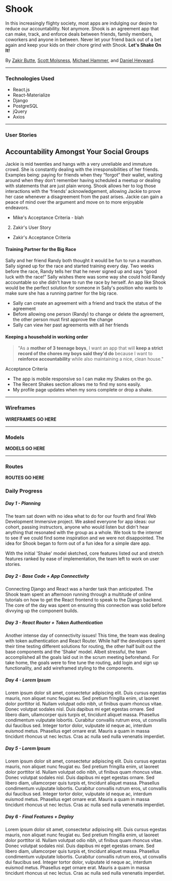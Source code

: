 # Shook
In this increasingly flighty society, most apps are indulging our desire to reduce our accountability. Not anymore. Shook is an agreement app that can make, track, and enforce deals between friends, family members, coworkers and anyone in between. Never let your friend back out of a bet again and keep your kids on their chore grind with Shook. **Let's Shake On It!**

By [Zakir Butte](http://www.github.com/zakirb), [Scott Molsness](https://github.com/smolsn13), [Michael Hammer](https://github.com/HamMike), and [Daniel Heyward](http://www.github.com/danheyward).

***
### Technologies Used
* React.js
* React-Materialize
* Django
* PostgreSQL
* jQuery
* Axios

***
### User Stories

## Accountability Amongst Your Social Groups
Jackie is mid twenties and hangs with a very unreliable and immature crowd.  She is constantly dealing with the irresponsibilities of her friends. Examples being: paying for friends when they “forgot” their wallet, waiting around when they don’t remember having scheduled a meetup or dealing with statements that are just plain wrong.  Shook allows her to log those interactions with the ‘friends’ acknowledgement, allowing Jackie to prove her case whenever a disagreement from the past arises.  Jackie can gain a peace of mind over the argument and move on to more enjoyable endeavors.
* Mike's Acceptance Criteria - blah

2) Zakir's User Story
* Zakir's Acceptance Criteria

#### Training Partner for the Big Race
Sally and her friend Randy both thought it would be fun to run a marathon. Sally signed up for the race and started training every day. Two weeks before the race, Randy tells her that he never signed up and says “good luck with the race!” Sally wishes there was some way she could hold Randy accountable so she didn’t have to run the race by herself. An app like Shook would be the perfect solution for someone in Sally's position who wants to make sure she has a running partner for the big race.
* Sally can create an agreement with a friend and track the status of the agreement
* Before allowing one person (Randy) to change or delete the agreement, the other person must first approve the change
* Sally can view her past agreements with all her friends


#### Keeping a household in working order
> "As a **mother of 3 teenage boys**, I want an app that will **keep a strict record of the chores my boys said they'd do** because I want to **reinforce accountability** while also maintaining a nice, clean house."

Acceptance Criteria
* The app is mobile responsive so I can make my Shakes on the go.
* The Recent Shakes section allows me to find my sons easily.
* My profile page updates when my sons complete or drop a shake.

***
### Wireframes

**WIREFRAMES GO HERE**


***
### Models

**MODELS GO HERE**


***
### Routes

**ROUTES GO HERE**

### Daily Progress

##### Day 1 - Planning
The team sat down with no idea what to do for our fourth and final Web Development Immersive project. We asked everyone for app ideas: our cohort, passing instructors, anyone who would listen but didn't hear anything that resonated with the group as a whole. We took to the internet to see if we could find some inspiration and we were not disappointed. The idea for Shook began to form out of a fun idea for a simple dare app.

With the initial 'Shake' model sketched, core features listed out and stretch features ranked by ease of implementation, the team left to work on user stories.

##### Day 2 - Base Code + App Connectivity
Connecting Django and React was a harder task than anticipated. The Shook team spent an afternoon running through a multitude of online tutorials on how to get the React frontend to speak to the Django backend. The core of the day was spent on ensuring this connection was solid before divvying up the component builds.

##### Day 3 - React Router + Token Authentication
Another intense day of connectivity issues! This time, the team was dealing with token authentication and React Router. While half the developers spent their time testing different solutions for routing, the other half built out the base components and the 'Shake' model. Albeit stressful, the team accomplished all the goals laid out in the scrum meeting beforehand. For take home, the goals were to fine tune the routing, add login and sign up functionality, and add wireframed styling to the components.

##### Day 4 - Lorem Ipsum
Lorem ipsum dolor sit amet, consectetur adipiscing elit. Duis cursus egestas mauris, non aliquet nunc feugiat eu. Sed pretium fringilla enim, ut laoreet dolor porttitor id. Nullam volutpat odio nibh, ut finibus quam rhoncus vitae. Donec volutpat sodales nisl. Duis dapibus mi eget egestas ornare. Sed libero diam, ullamcorper quis turpis et, tincidunt aliquet massa. Phasellus condimentum vulputate lobortis. Curabitur convallis rutrum eros, ut convallis dui faucibus sed. Integer tortor dolor, vulputate id neque ac, interdum euismod metus. Phasellus eget ornare erat. Mauris a quam in massa tincidunt rhoncus ut nec lectus. Cras ac nulla sed nulla venenatis imperdiet.

##### Day 5 - Lorem Ipsum
Lorem ipsum dolor sit amet, consectetur adipiscing elit. Duis cursus egestas mauris, non aliquet nunc feugiat eu. Sed pretium fringilla enim, ut laoreet dolor porttitor id. Nullam volutpat odio nibh, ut finibus quam rhoncus vitae. Donec volutpat sodales nisl. Duis dapibus mi eget egestas ornare. Sed libero diam, ullamcorper quis turpis et, tincidunt aliquet massa. Phasellus condimentum vulputate lobortis. Curabitur convallis rutrum eros, ut convallis dui faucibus sed. Integer tortor dolor, vulputate id neque ac, interdum euismod metus. Phasellus eget ornare erat. Mauris a quam in massa tincidunt rhoncus ut nec lectus. Cras ac nulla sed nulla venenatis imperdiet.

##### Day 6 - Final Features + Deploy
Lorem ipsum dolor sit amet, consectetur adipiscing elit. Duis cursus egestas mauris, non aliquet nunc feugiat eu. Sed pretium fringilla enim, ut laoreet dolor porttitor id. Nullam volutpat odio nibh, ut finibus quam rhoncus vitae. Donec volutpat sodales nisl. Duis dapibus mi eget egestas ornare. Sed libero diam, ullamcorper quis turpis et, tincidunt aliquet massa. Phasellus condimentum vulputate lobortis. Curabitur convallis rutrum eros, ut convallis dui faucibus sed. Integer tortor dolor, vulputate id neque ac, interdum euismod metus. Phasellus eget ornare erat. Mauris a quam in massa tincidunt rhoncus ut nec lectus. Cras ac nulla sed nulla venenatis imperdiet.
